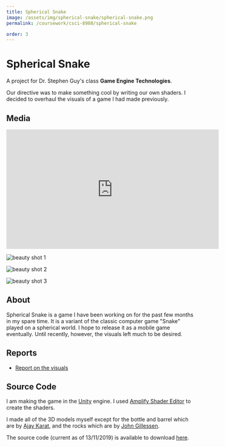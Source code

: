 ```yaml
---
title: Spherical Snake
image: /assets/img/spherical-snake/spherical-snake.png
permalink: /coursework/csci-8980/spherical-snake

order: 3
---
```


# Spherical Snake

A project for Dr. Stephen Guy's class **Game Engine Technologies**.

Our directive was to make something cool by writing our own shaders. I decided to overhaul the visuals of a game I had made previously.

## Media

<iframe width="560" height="315" src="https://www.youtube.com/embed/qCyZzmVQuRI" frameborder="0" allow="accelerometer; autoplay; encrypted-media; gyroscope; picture-in-picture" allowfullscreen></iframe>

![beauty shot 1](https://imgur.com/lQhoKTt.png)

![beauty shot 2](https://imgur.com/Afp9BcL.png)

![beauty shot 3](https://imgur.com/RQHX60J.png)

## About

Spherical Snake is a game I have been working on for the past few months in my spare time. It is a variant of the classic computer game "Snake" played on a spherical world. I hope to release it as a mobile game eventually. Until recently, however, the visuals left much to be desired.

## Reports

- [Report on the visuals](/coursework/csci-8980/spherical-snake-report)

## Source Code

I am making the game in the [Unity](https://unity.com/) engine. I used [Amplify Shader Editor](http://amplify.pt/unity/amplify-shader-editor/) to create the shaders.

I made all of the 3D models myself except for the bottle and barrel which are by [Ajay Karat](http://www.procjam.com/art/devil.html), and the rocks which are by [John Gillessen](https://sketchfab.com/3d-models/peacefull-place-f755bba1783e4109b8037f4b56b56fb6).

The source code (current as of 13/11/2019) is available to download [here](https://drive.google.com/drive/folders/15e5d5eMOY7Mnlr6pb9vtDpczVOlYjQ4Q?usp=sharing).

